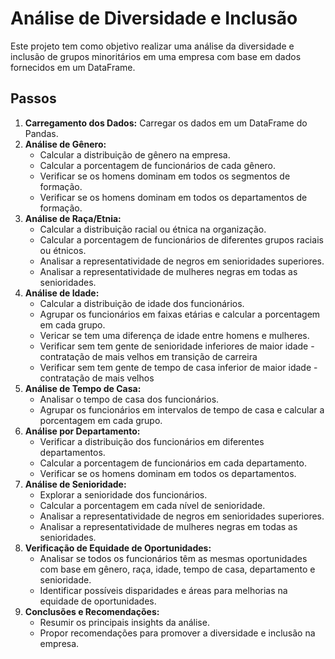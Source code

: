 # Análise de Diversidade e Inclusão

Este projeto tem como objetivo realizar uma análise da diversidade e inclusão de grupos minoritários em uma empresa com base em dados fornecidos em um DataFrame.

## Passos

1. **Carregamento dos Dados:** Carregar os dados em um DataFrame do Pandas.
2. **Análise de Gênero:**
   - Calcular a distribuição de gênero na empresa.
   - Calcular a porcentagem de funcionários de cada gênero.
   - Verificar se os homens dominam em todos os segmentos de formação.
   - Verificar se os homens dominam em todos os departamentos de formação.
3. **Análise de Raça/Etnia:**
   - Calcular a distribuição racial ou étnica na organização.
   - Calcular a porcentagem de funcionários de diferentes grupos raciais ou étnicos.
   - Analisar a representatividade de negros em senioridades superiores.
   - Analisar a representatividade de mulheres negras em todas as senioridades.
4. **Análise de Idade:**
   - Calcular a distribuição de idade dos funcionários.
   - Agrupar os funcionários em faixas etárias e calcular a porcentagem em cada grupo.
   - Vericar se tem uma diferença de idade entre homens e mulheres.
   - Verificar sem tem gente de senioridade inferiores de maior idade - contratação de mais velhos em transição de carreira
   - Verificar sem tem gente de tempo de casa inferior de maior idade - contratação de mais velhos
5. **Análise de Tempo de Casa:**
   - Analisar o tempo de casa dos funcionários.
   - Agrupar os funcionários em intervalos de tempo de casa e calcular a porcentagem em cada grupo.
6. **Análise por Departamento:**
   - Verificar a distribuição dos funcionários em diferentes departamentos.
   - Calcular a porcentagem de funcionários em cada departamento.
   - Verificar se os homens dominam em todos os departamentos.
7. **Análise de Senioridade:**
   - Explorar a senioridade dos funcionários.
   - Calcular a porcentagem em cada nível de senioridade.
   - Analisar a representatividade de negros em senioridades superiores.
   - Analisar a representatividade de mulheres negras em todas as senioridades.
8. **Verificação de Equidade de Oportunidades:**
   - Analisar se todos os funcionários têm as mesmas oportunidades com base em gênero, raça, idade, tempo de casa, departamento e senioridade.
   - Identificar possíveis disparidades e áreas para melhorias na equidade de oportunidades.
9. **Conclusões e Recomendações:** 
   - Resumir os principais insights da análise.
   - Propor recomendações para promover a diversidade e inclusão na empresa.

